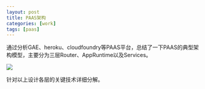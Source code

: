 ```yaml
---
layout: post
title: PAAS架构
categories: [work]
tags: [paas]
---
```


通过分析GAE、heroku、cloudfoundry等PAAS平台，总结了一下PAAS的典型架构模型，主要分为三层Router、AppRuntime以及Services。

![](https://nuj3vq.bn1.livefilestore.com/y2p6hqpvpeAri6xggUsry33hjrlB0IqrHfp-buL_u8YChFNlWnuTWrInHAzzLyhRiKy0dkQ7ZIT35pHb4-h9drX_h6H9lycic9lA2dBXPhJxR8/paas.jpg?psid=1)

针对以上设计各层的关键技术详细分解。



